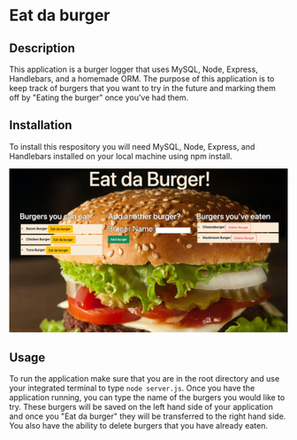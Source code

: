 # Eat da burger

## Description

This application is a burger logger that uses MySQL, Node, Express, Handlebars, and a homemade ORM. The purpose of this application is to keep track of burgers that you want to try in the future and marking them off by "Eating the burger" once you've had them.

## Installation

To install this respository you will need MySQL, Node, Express, and Handlebars installed on your local machine using npm install.

![](public/assets/burgerscreen.png)

## Usage

To run the application make sure that you are in the root directory and use your integrated terminal to type `node server.js`. Once you have the application running, you can type the name of the burgers you would like to try. These burgers will be saved on the left hand side of your application and once you "Eat da burger" they will be transferred to the right hand side. You also have the ability to delete burgers that you have already eaten.
